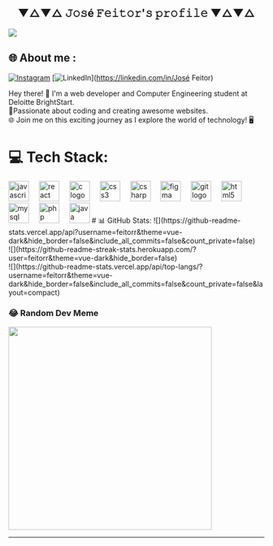 <h2 align="center">▼△▼△ 𝙹𝚘𝚜é 𝙵𝚎𝚒𝚝𝚘𝚛'𝚜 𝚙𝚛𝚘𝚏𝚒𝚕𝚎 ▼△▼△</h2>

[![](https://visitcount.itsvg.in/api?id=feitorr&icon=5&color=12)](https://visitcount.itsvg.in)
## 🌐 About me :
[![Instagram](https://img.shields.io/badge/Instagram-%23E4405F.svg?logo=Instagram&logoColor=white)](https://instagram.com/zefeitorr) [![LinkedIn](https://img.shields.io/badge/LinkedIn-%230077B5.svg?logo=linkedin&logoColor=white)](https://linkedin.com/in/José Feitor) 
<p align="left">Hey there! 👋 I'm a web developer and Computer Engineering student at Deloitte BrightStart. <br>🚀Passionate about coding and creating awesome websites. <br>🌐 Join me on this exciting journey as I explore the world of technology! 🖥️</p>

# 💻 Tech Stack:
  <img src="https://cdn.jsdelivr.net/gh/devicons/devicon/icons/javascript/javascript-original.svg" height="40" alt="javascript logo"  />
  <img width="12" />
  <img src="https://cdn.jsdelivr.net/gh/devicons/devicon/icons/react/react-original.svg" height="40" alt="react logo"  />
  <img width="12" />
  <img src="https://cdn.jsdelivr.net/gh/devicons/devicon/icons/c/c-original.svg" height="40" alt="c logo"  />
  <img width="12" />
  <img src="https://cdn.jsdelivr.net/gh/devicons/devicon/icons/css3/css3-original.svg" height="40" alt="css3 logo"  />
  <img width="12" />
  <img src="https://cdn.jsdelivr.net/gh/devicons/devicon/icons/csharp/csharp-original.svg" height="40" alt="csharp logo"  />
  <img width="12" />
  <img src="https://cdn.jsdelivr.net/gh/devicons/devicon/icons/figma/figma-original.svg" height="40" alt="figma logo"  />
  <img width="12" />
  <img src="https://cdn.jsdelivr.net/gh/devicons/devicon/icons/git/git-original.svg" height="40" alt="git logo"  />
  <img width="12" />
  <img src="https://cdn.jsdelivr.net/gh/devicons/devicon/icons/html5/html5-original.svg" height="40" alt="html5 logo"  />
  <img width="12" />
  <img src="https://cdn.jsdelivr.net/gh/devicons/devicon/icons/mysql/mysql-original.svg" height="40" alt="mysql logo"  />
  <img width="12" />
  <img src="https://cdn.jsdelivr.net/gh/devicons/devicon/icons/php/php-original.svg" height="40" alt="php logo"  />
  <img width="12" />
  <img src="https://cdn.jsdelivr.net/gh/devicons/devicon/icons/java/java-original.svg" height="40" alt="java logo"  />
# 📊 GitHub Stats:
![](https://github-readme-stats.vercel.app/api?username=feitorr&theme=vue-dark&hide_border=false&include_all_commits=false&count_private=false)<br/>
![](https://github-readme-streak-stats.herokuapp.com/?user=feitorr&theme=vue-dark&hide_border=false)<br/>
![](https://github-readme-stats.vercel.app/api/top-langs/?username=feitorr&theme=vue-dark&hide_border=false&include_all_commits=false&count_private=false&layout=compact)

### 😂 Random Dev Meme
<img src='https://randommeme-five.vercel.app/' style="height: 400px;"/>

---


<!-- Proudly created with GPRM ( https://gprm.itsvg.in ) -->
